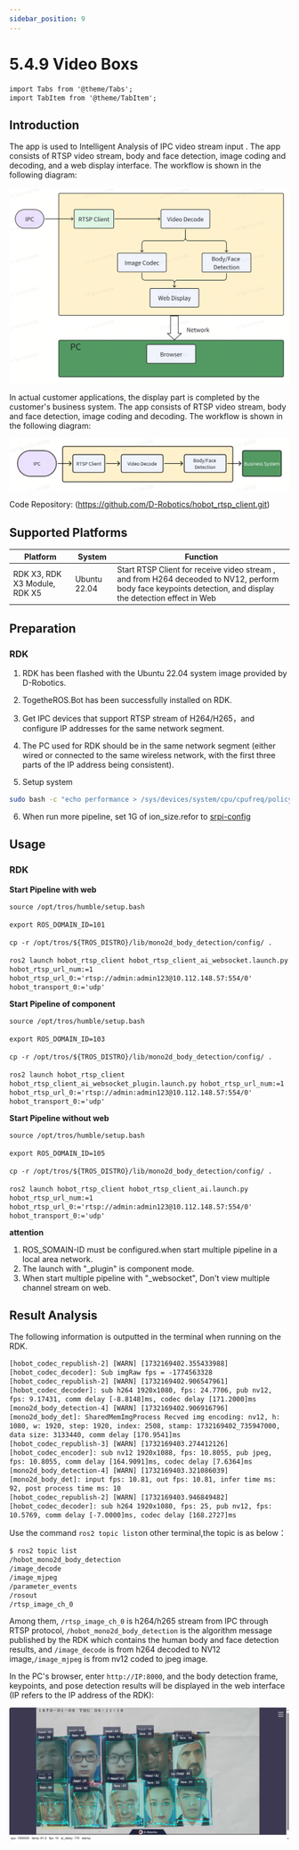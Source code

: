 ```yaml
---
sidebar_position: 9
---
```


# 5.4.9 Video Boxs

```mdx-code-block
import Tabs from '@theme/Tabs';
import TabItem from '@theme/TabItem';
```

## Introduction

The app is used to Intelligent Analysis of IPC video stream input . The app consists of RTSP video stream, body and face
detection, image coding and decoding, and a web display interface. The workflow is shown in the following diagram:

![](/../static/img/05_Robot_development/04_apps/image/video_boxs/video_boxs_workflow.jpg)

In actual customer applications, the display part is completed by the customer's business system. The app consists of
RTSP video stream, body and face detection, image coding and decoding. The workflow is shown in the following diagram:

![](/../static/img/05_Robot_development/04_apps/image/video_boxs/video_boxs_workflow2.jpg)

Code Repository:  (https://github.com/D-Robotics/hobot_rtsp_client.git)

## Supported Platforms

| Platform                      | System       | Function                                                                                                                                                     |
|-------------------------------|--------------|--------------------------------------------------------------------------------------------------------------------------------------------------------------|
| RDK X3, RDK X3 Module, RDK X5 | Ubuntu 22.04 | Start RTSP Client for receive video stream , and from H264 deceoded to NV12,  perform body face keypoints detection, and display the detection effect in Web |

## Preparation

### RDK

1. RDK has been flashed with the Ubuntu 22.04 system image provided by D-Robotics.

2. TogetheROS.Bot has been successfully installed on RDK.


3. Get IPC devices that support RTSP stream of H264/H265，and configure IP addresses for the same network segment.

4. The PC used for RDK should be in the same network segment (either wired or connected to the same wireless network,
   with the first three parts of the IP address being consistent).

5. Setup system

```bash
sudo bash -c "echo performance > /sys/devices/system/cpu/cpufreq/policy0/scaling_governor"
``` 

6. When run more pipeline, set 1G of ion_size.refor
   to [srpi-config](https://developer.d-robotics.cc/rdk_doc/System_configuration/srpi-config)

## Usage

### RDK

**Start Pipeline with web**

<Tabs groupId="tros-distro">

<TabItem value="humble" label="Humble">

```shell
source /opt/tros/humble/setup.bash

export ROS_DOMAIN_ID=101

cp -r /opt/tros/${TROS_DISTRO}/lib/mono2d_body_detection/config/ .

ros2 launch hobot_rtsp_client hobot_rtsp_client_ai_websocket.launch.py hobot_rtsp_url_num:=1 hobot_rtsp_url_0:='rtsp://admin:admin123@10.112.148.57:554/0' hobot_transport_0:='udp'
```

</TabItem>

</Tabs>

**Start Pipeline of component**

<Tabs groupId="tros-distro">

<TabItem value="humble" label="Humble">

```shell
source /opt/tros/humble/setup.bash

export ROS_DOMAIN_ID=103

cp -r /opt/tros/${TROS_DISTRO}/lib/mono2d_body_detection/config/ .

ros2 launch hobot_rtsp_client hobot_rtsp_client_ai_websocket_plugin.launch.py hobot_rtsp_url_num:=1 hobot_rtsp_url_0:='rtsp://admin:admin123@10.112.148.57:554/0' hobot_transport_0:='udp'
```

</TabItem>

</Tabs>


**Start Pipeline without web**

<Tabs groupId="tros-distro">

<TabItem value="humble" label="Humble">

```shell
source /opt/tros/humble/setup.bash

export ROS_DOMAIN_ID=105

cp -r /opt/tros/${TROS_DISTRO}/lib/mono2d_body_detection/config/ .

ros2 launch hobot_rtsp_client hobot_rtsp_client_ai.launch.py hobot_rtsp_url_num:=1 hobot_rtsp_url_0:='rtsp://admin:admin123@10.112.148.57:554/0' hobot_transport_0:='udp'
```

</TabItem>

</Tabs>


**attention**

1. ROS_SOMAIN-ID must be configured.when start multiple pipeline in a local area network.
2. The launch with "_plugin" is component mode.
3. When start multiple pipeline with "_websocket", Don't view multiple channel stream on web.

## Result Analysis

The following information is outputted in the terminal when running on the RDK.

```text
[hobot_codec_republish-2] [WARN] [1732169402.355433988] [hobot_codec_decoder]: Sub imgRaw fps = -1774563328
[hobot_codec_republish-2] [WARN] [1732169402.906547961] [hobot_codec_decoder]: sub h264 1920x1080, fps: 24.7706, pub nv12, fps: 9.17431, comm delay [-8.8148]ms, codec delay [171.2000]ms
[mono2d_body_detection-4] [WARN] [1732169402.906916796] [mono2d_body_det]: SharedMemImgProcess Recved img encoding: nv12, h: 1080, w: 1920, step: 1920, index: 2508, stamp: 1732169402_735947000, data size: 3133440, comm delay [170.9541]ms
[hobot_codec_republish-3] [WARN] [1732169403.274412126] [hobot_codec_encoder]: sub nv12 1920x1088, fps: 10.8055, pub jpeg, fps: 10.8055, comm delay [164.9091]ms, codec delay [7.6364]ms
[mono2d_body_detection-4] [WARN] [1732169403.321086039] [mono2d_body_det]: input fps: 10.81, out fps: 10.81, infer time ms: 92, post process time ms: 10
[hobot_codec_republish-2] [WARN] [1732169403.946849482] [hobot_codec_decoder]: sub h264 1920x1080, fps: 25, pub nv12, fps: 10.5769, comm delay [-7.0000]ms, codec delay [168.2727]ms

```

Use the command `ros2 topic list`on other terminal,the topic is as below：

```shell
$ ros2 topic list
/hobot_mono2d_body_detection
/image_decode
/image_mjpeg
/parameter_events
/rosout
/rtsp_image_ch_0

```

Among them, `/rtsp_image_ch_0` is h264/h265 stream from IPC through RTSP protocol, `/hobot_mono2d_body_detection` is the
algorithm message published by the RDK which contains the human body and face detection results, and `/image_decode` is
from h264 decoded to NV12 image,`/image_mjpeg` is from nv12 coded to jpeg image.

In the PC's browser, enter `http://IP:8000`, and the body detection frame, keypoints, and pose detection results will be
displayed in the web interface (IP refers to the IP address of the RDK):

![](/../static/img/05_Robot_development/04_apps/image/video_boxs/video_box_detection.jpg)